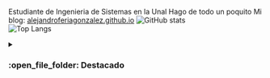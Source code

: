 Estudiante de Ingenieria de Sistemas en la Unal
Hago de todo un poquito
Mi blog: [alejandroferiagonzalez.github.io](https://alejandroferiagonzalez.github.io/)
![GitHub stats](https://github-readme-stats.vercel.app/api?username=AlejandroFeriaGonzalez&show_icons=true&theme=tokyonight)
<br/>
![Top Langs](https://github-readme-stats.vercel.app/api/top-langs/?username=AlejandroFeriaGonzalez&theme=tokyonight)

  <details><summary><h3> :open_file_folder: Destacado </h3></summary>
  <img src=https://github-readme-stats.vercel.app/api/pin/?username=AlejandroFeriaGonzalez&repo=apuntado_pygame&theme=tokyonight alt=repo />
  <br/>
  <img src=https://github-readme-stats.vercel.app/api/pin/?username=AlejandroFeriaGonzalez&repo=pdf_estadistica&theme=tokyonight alt=repo />
  <img src=https://github-readme-stats.vercel.app/api/pin/?username=AlejandroFeriaGonzalez&repo=MiHorario-GUI&theme=tokyonight alt=repo />
</details>
